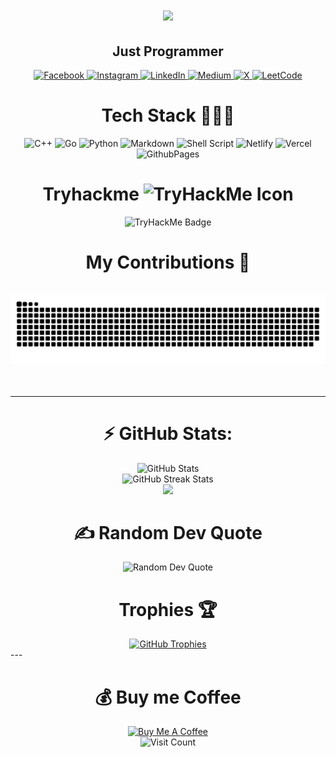 <h1 align="center">
    <img src="https://readme-typing-svg.herokuapp.com/?font=Righteous&size=35&center=true&vCenter=true&width=500&height=70&duration=1200&pause=1500&color=08878a&center=true&vCenter=true&random=false&lines=Hi+There!!;+President+Here!!+%F0%9F%91%8B%F0%9F%8F%BD;" />
</h1>

<h2 align="center">
    Just Programmer
</h2>


<div align="center">
        <div>
            <a href="https://facebook.com/How.Mohsin">
                <img src="https://img.shields.io/badge/Facebook-%231877F2.svg?logo=Facebook&logoColor=white" alt="Facebook">
            </a>
            <a href="https://instagram.com/president_mohsin">
                <img src="https://img.shields.io/badge/Instagram-%23E4405F.svg?logo=Instagram&logoColor=white" alt="Instagram">
            </a>
            <a href="https://linkedin.com/in/mohsin-mukhtiar-lashari-773431288">
                <img src="https://img.shields.io/badge/LinkedIn-%230077B5.svg?logo=linkedin&logoColor=white" alt="LinkedIn">
            </a>
            <a href="https://medium.com/@PRESIDNET-XD">
                <img src="https://img.shields.io/badge/Medium-12100E?logo=medium&logoColor=white" alt="Medium">
            </a>
            <a href="https://x.com/just_mohsin">
                <img src="https://img.shields.io/badge/X-black.svg?logo=X&logoColor=white" alt="X">
            </a>
            <a href="https://leetcode.com/u/Presi-dent/">
                <img src="https://img.shields.io/badge/LeetCode-black.svg?logo=LeetCode&logoColor=white" alt="LeetCode">
            </a>
    </div>
    </div>
  
<div align="center">
        <h1> Tech Stack 👨🏻‍🔬</h1>
        <div>
            <img src="https://img.shields.io/badge/c++-%2300599C.svg?style=for-the-badge&logo=c%2B%2B&logoColor=white" alt="C++">
            <img src="https://img.shields.io/badge/go-%2300ADD8.svg?style=for-the-badge&logo=go&logoColor=white" alt="Go">
            <img src="https://img.shields.io/badge/python-3670A0?style=for-the-badge&logo=python&logoColor=ffdd54" alt="Python">
            <img src="https://img.shields.io/badge/markdown-%23000000.svg?style=for-the-badge&logo=markdown&logoColor=white" alt="Markdown">
            <img src="https://img.shields.io/badge/shell_script-%23121011.svg?style=for-the-badge&logo=gnu-bash&logoColor=white" alt="Shell Script">
            <img src="https://img.shields.io/badge/netlify-%23000000.svg?style=for-the-badge&logo=netlify&logoColor=#00C7B7" alt="Netlify">
            <img src="https://img.shields.io/badge/vercel-%23000000.svg?style=for-the-badge&logo=vercel&logoColor=white" alt="Vercel">
            <img src="https://img.shields.io/badge/github%20pages-121013?style=for-the-badge&logo=github&logoColor=white" alt="GithubPages">
        </div>
    </div>


<div align="center">
    <h1>Tryhackme <img src="https://tryhackme.com/img/favicon.png" alt="TryHackMe Icon" width="30" height="30"></h1>
    <img src="https://tryhackme-badges.s3.amazonaws.com/President..png" alt="TryHackMe Badge">
</div>

<div align="center">
  <h1>My Contributions 💼</h1>
  <br>
  <img alt="snake eating my contributions" src="https://raw.githubusercontent.com/salesp07/salesp07/output/github-contribution-grid-snake.svg" />
  <br/><br/><br/>
</div>

---



 <div align="center">
        <h1>⚡ GitHub Stats:</h1>
        <div>
            <img src="https://github-readme-stats.vercel.app/api?username=president-xd&theme=radical&hide_border=false&include_all_commits=false&count_private=false" alt="GitHub Stats">
            <br/>
            <img src="https://github-readme-streak-stats.herokuapp.com/?user=president-xd&theme=radical&hide_border=false" alt="GitHub Streak Stats">
            <br/>
            <img src="https://github-readme-stats.vercel.app/api/top-langs/?username=ArcusTen&theme=highcontrast&title_color=00E0DD">
        </div>
    </div>

<div align="center">
        <h1>✍️ Random Dev Quote</h1>
        <div>
            <img src="https://quotes-github-readme.vercel.app/api?type=horizontal&theme=radical" alt="Random Dev Quote">
        </div>
    </div>

<div align="center">
    <h1>Trophies 🏆</h1>
    <div>
        <a href="https://github.com/ryo-ma/github-profile-trophy">
            <img src="https://github-profile-trophy.vercel.app/?username=president-xd&title=Stars,Followers,Commits,Repositories,MultipleLang,PullRequest&theme=onedark" alt="GitHub Trophies">
        </a>
    </div>
</div>
---

 <div align="center">
        <h1>💰 Buy me Coffee</h1>
        <div>
            <a href="https://buymeacoffee.com/president.xd">
                <img src="https://img.shields.io/badge/Buy%20Me%20a%20Coffee-ffdd00?style=for-the-badge&logo=buy-me-a-coffee&logoColor=black" alt="Buy Me A Coffee">
            </a>
        </div>
    </div>
    <div align="center">
            <img src="https://komarev.com/ghpvc/?username=president-xd&style=for-the-badge&color=orange" alt="Visit Count">
    </div>

